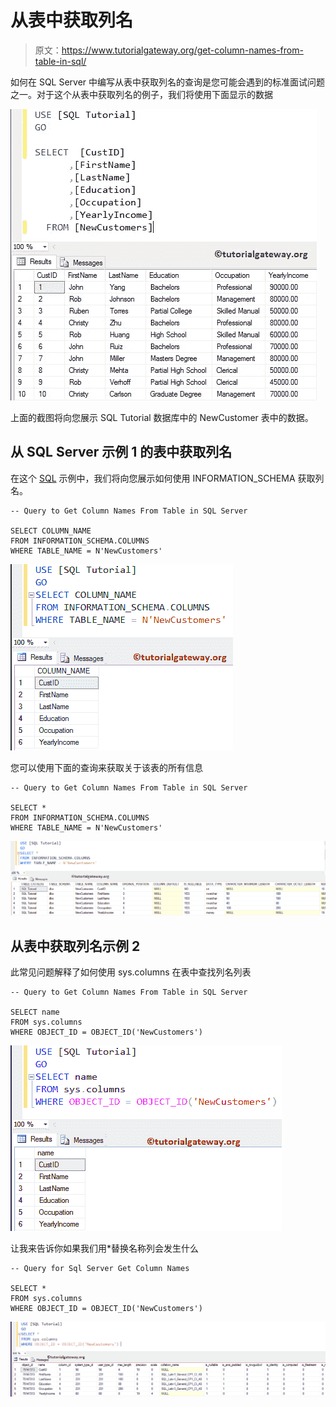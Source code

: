 # 从表中获取列名

> 原文：<https://www.tutorialgateway.org/get-column-names-from-table-in-sql/>

如何在 SQL Server 中编写从表中获取列名的查询是您可能会遇到的标准面试问题之一。对于这个从表中获取列名的例子，我们将使用下面显示的数据

![Get Column Names From Table in SQL Server 0](img/04511f02d04a44be54214111f92d3e43.png)

上面的截图将向您展示 SQL Tutorial 数据库中的 NewCustomer 表中的数据。

## 从 SQL Server 示例 1 的表中获取列名

在这个 [SQL](https://www.tutorialgateway.org/sql/) 示例中，我们将向您展示如何使用 INFORMATION_SCHEMA 获取列名。

```
-- Query to Get Column Names From Table in SQL Server

SELECT COLUMN_NAME
FROM INFORMATION_SCHEMA.COLUMNS
WHERE TABLE_NAME = N'NewCustomers'
```

![Get Column Names From Table in SQL Server 1](img/e62d834a17484f8e3980e278f23df4cf.png)

您可以使用下面的查询来获取关于该表的所有信息

```
-- Query to Get Column Names From Table in SQL Server

SELECT *
FROM INFORMATION_SCHEMA.COLUMNS
WHERE TABLE_NAME = N'NewCustomers'
```

![Get Column Names From Table in SQL Server 2](img/078e31a8316d0be20ac8e2b823ba85b4.png)

## 从表中获取列名示例 2

此常见问题解释了如何使用 sys.columns 在表中查找列名列表

```
-- Query to Get Column Names From Table in SQL Server

SELECT name
FROM sys.columns 
WHERE OBJECT_ID = OBJECT_ID('NewCustomers')
```

![Get Column Names From Table in SQL Server 3](img/38e63a6719f44bb271c4cc6eee4190b1.png)

让我来告诉你如果我们用*替换名称列会发生什么

```
-- Query for Sql Server Get Column Names

SELECT *
FROM sys.columns 
WHERE OBJECT_ID = OBJECT_ID('NewCustomers')
```

![Get Column Names From Table in SQL Server 4](img/dd0c8e7a60dff51aeaa02ba67bd7edf5.png)